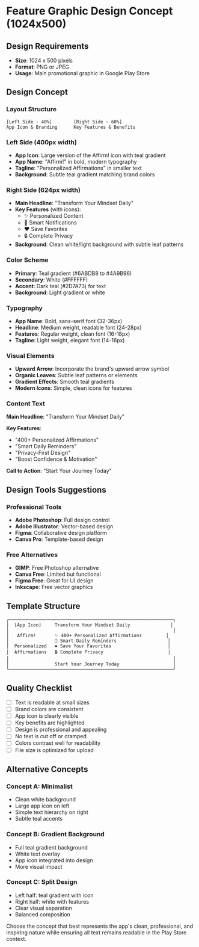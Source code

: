 # Feature Graphic Design Concept (1024x500)

## Design Requirements
- **Size**: 1024 x 500 pixels
- **Format**: PNG or JPEG
- **Usage**: Main promotional graphic in Google Play Store

## Design Concept

### Layout Structure
```
[Left Side - 40%]        [Right Side - 60%]
App Icon & Branding      Key Features & Benefits
```

### Left Side (400px width)
- **App Icon**: Large version of the Affirm! icon with teal gradient
- **App Name**: "Affirm!" in bold, modern typography
- **Tagline**: "Personalized Affirmations" in smaller text
- **Background**: Subtle teal gradient matching brand colors

### Right Side (624px width)
- **Main Headline**: "Transform Your Mindset Daily"
- **Key Features** (with icons):
  - ✨ Personalized Content
  - 🔔 Smart Notifications  
  - ❤️ Save Favorites
  - 🔒 Complete Privacy
- **Background**: Clean white/light background with subtle leaf patterns

### Color Scheme
- **Primary**: Teal gradient (#6ABDB8 to #4A9B96)
- **Secondary**: White (#FFFFFF)
- **Accent**: Dark teal (#2D7A73) for text
- **Background**: Light gradient or white

### Typography
- **App Name**: Bold, sans-serif font (32-36px)
- **Headline**: Medium weight, readable font (24-28px)
- **Features**: Regular weight, clean font (16-18px)
- **Tagline**: Light weight, elegant font (14-16px)

### Visual Elements
- **Upward Arrow**: Incorporate the brand's upward arrow symbol
- **Organic Leaves**: Subtle leaf patterns or elements
- **Gradient Effects**: Smooth teal gradients
- **Modern Icons**: Simple, clean icons for features

### Content Text

**Main Headline**: "Transform Your Mindset Daily"

**Key Features**:
- "400+ Personalized Affirmations"
- "Smart Daily Reminders"
- "Privacy-First Design"
- "Boost Confidence & Motivation"

**Call to Action**: "Start Your Journey Today"

## Design Tools Suggestions

### Professional Tools
- **Adobe Photoshop**: Full design control
- **Adobe Illustrator**: Vector-based design
- **Figma**: Collaborative design platform
- **Canva Pro**: Template-based design

### Free Alternatives
- **GIMP**: Free Photoshop alternative
- **Canva Free**: Limited but functional
- **Figma Free**: Great for UI design
- **Inkscape**: Free vector graphics

## Template Structure

```
┌─────────────────────────────────────────────────────────────┐
│  [App Icon]     Transform Your Mindset Daily               │
│                                                             │
│   Affirm!       ✨ 400+ Personalized Affirmations         │
│                 🔔 Smart Daily Reminders                   │
│  Personalized   ❤️ Save Your Favorites                     │
│  Affirmations   🔒 Complete Privacy                        │
│                                                             │
│                 Start Your Journey Today                    │
└─────────────────────────────────────────────────────────────┘
```

## Quality Checklist
- [ ] Text is readable at small sizes
- [ ] Brand colors are consistent
- [ ] App icon is clearly visible
- [ ] Key benefits are highlighted
- [ ] Design is professional and appealing
- [ ] No text is cut off or cramped
- [ ] Colors contrast well for readability
- [ ] File size is optimized for upload

## Alternative Concepts

### Concept A: Minimalist
- Clean white background
- Large app icon on left
- Simple text hierarchy on right
- Subtle teal accents

### Concept B: Gradient Background
- Full teal gradient background
- White text overlay
- App icon integrated into design
- More visual impact

### Concept C: Split Design
- Left half: teal gradient with icon
- Right half: white with features
- Clear visual separation
- Balanced composition

Choose the concept that best represents the app's clean, professional, and inspiring nature while ensuring all text remains readable in the Play Store context.
